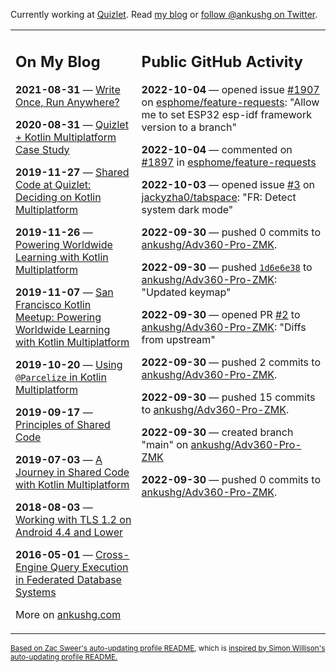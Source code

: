 Currently working at [Quizlet](https://quizlet.com/). Read [my blog](https://ankushg.com/) or [follow @ankushg on Twitter](https://twitter.com/ankushg).

<table><tr><td valign="top" width="40%">

## On My Blog
<!-- blog starts -->
**2021-08-31** — [Write Once, Run Anywhere?](https://ankushg.com/posts/write-once-run-anywhere-increment/)

**2020-08-31** — [Quizlet + Kotlin Multiplatform Case Study](https://ankushg.com/posts/quizlet-kotlin-multiplatform-case-study/)

**2019-11-27** — [Shared Code at Quizlet: Deciding on Kotlin Multiplatform](https://ankushg.com/posts/shared-code-kotlin-multiplatform/)

**2019-11-26** — [Powering Worldwide Learning with Kotlin Multiplatform](https://ankushg.com/speaking/droidcon-sf-2019)

**2019-11-07** — [San Francisco Kotlin Meetup: Powering Worldwide Learning with Kotlin Multiplatform](https://ankushg.com/speaking/sf-kotlin-meetup-2019)

**2019-10-20** — [Using `@Parcelize` in Kotlin Multiplatform](https://ankushg.com/posts/multiplatform-parcelize/)

**2019-09-17** — [Principles of Shared Code](https://ankushg.com/speaking/denver-startup-week-2019)

**2019-07-03** — [A Journey in Shared Code with Kotlin Multiplatform](https://ankushg.com/speaking/droidcon-berlin-2019)

**2018-08-03** — [Working with TLS 1.2 on Android 4.4 and Lower](https://ankushg.com/posts/tls-1.2-on-android/)

**2016-05-01** — [Cross-Engine Query Execution in Federated Database Systems](https://ankushg.com/projects/thesis)
<!-- blog ends -->
More on [ankushg.com](https://ankushg.com/)
</td><td valign="top" width="60%">

## Public GitHub Activity
<!-- githubActivity starts -->
**2022-10-04** — opened issue [#1907](https://github.com/esphome/feature-requests/issues/1907) on [esphome/feature-requests](https://api.github.com/repos/esphome/feature-requests): "Allow me to set ESP32 esp-idf framework version to a branch"

**2022-10-04** — commented on [#1897](https://github.com/esphome/feature-requests/issues/1897#issuecomment-1266525403) in [esphome/feature-requests](https://api.github.com/repos/esphome/feature-requests)

**2022-10-03** — opened issue [#3](https://github.com/jackyzha0/tabspace/issues/3) on [jackyzha0/tabspace](https://api.github.com/repos/jackyzha0/tabspace): "FR: Detect system dark mode"

**2022-09-30** — pushed 0 commits to [ankushg/Adv360-Pro-ZMK](https://api.github.com/repos/ankushg/Adv360-Pro-ZMK).

**2022-09-30** — pushed [`1d6e6e38`](https://github.com/ankushg/Adv360-Pro-ZMK/commit/1d6e6e388bbcba7f6e0b484fde296a62b9c68703) to [ankushg/Adv360-Pro-ZMK](https://api.github.com/repos/ankushg/Adv360-Pro-ZMK): "Updated keymap"

**2022-09-30** — opened PR [#2](https://github.com/ankushg/Adv360-Pro-ZMK/pull/2) to [ankushg/Adv360-Pro-ZMK](https://api.github.com/repos/ankushg/Adv360-Pro-ZMK): "Diffs from upstream"

**2022-09-30** — pushed 2 commits to [ankushg/Adv360-Pro-ZMK](https://api.github.com/repos/ankushg/Adv360-Pro-ZMK).

**2022-09-30** — pushed 15 commits to [ankushg/Adv360-Pro-ZMK](https://api.github.com/repos/ankushg/Adv360-Pro-ZMK).

**2022-09-30** — created branch "main" on [ankushg/Adv360-Pro-ZMK](https://api.github.com/repos/ankushg/Adv360-Pro-ZMK)

**2022-09-30** — pushed 0 commits to [ankushg/Adv360-Pro-ZMK](https://api.github.com/repos/ankushg/Adv360-Pro-ZMK).
<!-- githubActivity ends -->
</td></tr></table>

<sub><a href="https://github.com/ZacSweers/ZacSweers">Based on Zac Sweer's auto-updating profile README</a>, which is <a href="https://simonwillison.net/2020/Jul/10/self-updating-profile-readme/">inspired by Simon Willison's auto-updating profile README.</a></sub>